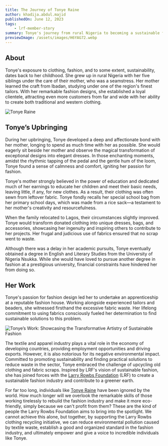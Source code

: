 ```yaml
---
title: The Journey of Tonye Raine
author: khadija.abdul.majid
publishedOn: June 12, 2023
tags:
    - lrf-member-story
summary: Tonye's journey from rural Nigeria to becoming a sustainable fashion advocate, transforming the industry with passion and resourcefulness.
previewImage: /assets/images/H6YAG72.webp
---
```


## About

Tonye's exposure to clothing, fashion, and to some extent, sustainability, dates back to her childhood. She grew up in rural Nigeria with her five siblings under the care of their mother, who was a seamstress. Her mother learned the craft from Ibadan, studying under one of the region's finest tailors. With her remarkable fashion designs, she established a loyal clientele, attracting even more customers from far and wide with her ability to
create both traditional and western clothing.

![Tonye Raine](/assets/images/H6YAG72.webp)

## Tonye’s Upbringing

During her upbringing, Tonye developed a deep and affectionate bond with her mother, longing to spend as much time with her as possible. She would eagerly sit beside her mother and observe the magical transformation of exceptional designs into elegant dresses. In those enchanting moments, amidst the rhythmic tapping of the pedal and the gentle hum of the loom, Tonye found a sense of calmness and comfort, igniting her passion for fashion.

Tonye's mother strongly believed in the power of education and dedicated much of her earnings to educate her children and meet their basic needs, leaving little, if any, for new clothes. As a result, their clothing was often sewn from leftover fabric. Tonye fondly recalls her special school bag from her primary school days, which was made from a rice sack—a testament to her mother's creativity and resourcefulness.

When the family relocated to Lagos, their circumstances slightly improved. Tonye would transform donated clothing into unique dresses, bags, and accessories, showcasing her ingenuity and inspiring others to contribute to her projects. Her frugal and judicious use of fabrics ensured that no scrap went to waste.

Although there was a delay in her academic pursuits, Tonye eventually obtained a degree in English and Literary Studies from the University of Nigeria Nsukka. While she would have loved to pursue another degree in fashion
at a prestigious university, financial constraints have hindered her from doing so.

## Her Work

Tonye's passion for fashion design led her to undertake an apprenticeship at a reputable fashion house. Working alongside experienced tailors and beaders, she witnessed firsthand the excessive fabric waste. Her lifelong commitment to using fabrics consciously fueled her determination to find sustainable solutions to this problem.

![Tonye’s Work: Showcasing the Transformative Artistry of Sustainable Fashion](/assets/images/H6YT4yP.webp)

The textile and apparel industry plays a vital role in the economy of developing countries, providing employment opportunities and driving exports. However, it is also notorious for its negative environmental impact. Committed to promoting sustainability and finding practical solutions to reduce waste in the sector, Tonye embraced
the challenge of upcycling old clothing and fabric scraps. Inspired by LRF's vision of sustainable fashion, she has joined forces with the [Larry Rowbs Foundation](https://larryrowbsfoundation.org/) (LRF) to create a sustainable fashion industry and contribute to a greener earth.

For far too long, individuals like [Tonye Raine](https://www.linkedin.com/in/tonye-raine-489b6584/) have been ignored by the world. How much longer will we overlook the remarkable skills of those working tirelessly to rebuild the fashion industry and make it more eco-friendly, simply because we can't profit from them? These are the kind of people the Larry Rowbs Foundation aims to bring into the spotlight. We cannot achieve this alone, but
together, by supporting the Larry Rowbs clothing recycling initiative, we can reduce environmental pollution caused by textile waste, establish a good and organized standard in the fashion industry, and ultimately empower
and give a voice to incredible individuals like Tonye.
